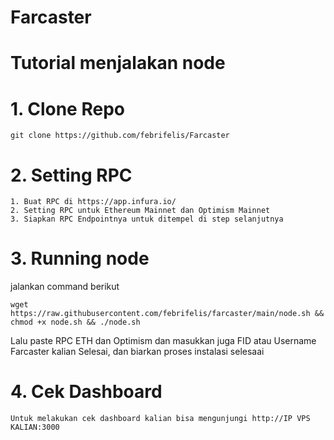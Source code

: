 # Farcaster

# Tutorial menjalakan node
# 1. Clone Repo
    git clone https://github.com/febrifelis/Farcaster

# 2. Setting RPC
    1. Buat RPC di https://app.infura.io/
    2. Setting RPC untuk Ethereum Mainnet dan Optimism Mainnet
    3. Siapkan RPC Endpointnya untuk ditempel di step selanjutnya

# 3. Running node
jalankan command berikut

    wget https://raw.githubusercontent.com/febrifelis/farcaster/main/node.sh && chmod +x node.sh && ./node.sh
    
Lalu paste RPC ETH dan Optimism dan masukkan juga FID atau Username Farcaster kalian
Selesai, dan biarkan proses instalasi selesaai

# 4. Cek Dashboard
    Untuk melakukan cek dashboard kalian bisa mengunjungi http://IP VPS KALIAN:3000